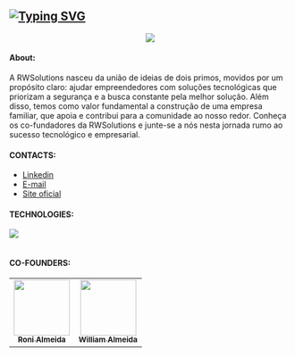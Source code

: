 [![Typing SVG](https://readme-typing-svg.herokuapp.com?font=IBM+Plex+Sans&weight=500&size=18&pause=2500&color=041832&width=435&lines=RW+SOLUTIONS)](https://git.io/typing-svg)
--------------------------------------------------------------------------------------------------------------------------
<div align="center" >
  <img src="https://media.licdn.com/dms/image/D5616AQHkqCn9hO6C7A/profile-displaybackgroundimage-shrink_350_1400/0/1682392572443?e=1687996800&v=beta&t=8xRYErUusOcQWD2D-lHko8VpUOcV5LwKZcE2sY6W6Ic"/>

</div>

<div align="left">
  <h4>About:</h4>
  <p>
  A RWSolutions nasceu da união de ideias de dois primos, movidos por um propósito claro: ajudar empreendedores com soluções
  tecnológicas que priorizam a segurança e a busca constante pela melhor solução. Além disso, temos como valor fundamental a
  construção de uma empresa familiar, que apoia e contribui para a comunidade ao nosso redor. Conheça os co-fundadores da
  RWSolutions e junte-se a nós nesta jornada rumo ao sucesso tecnológico e empresarial.
  </p>
</div>

<div align="left">
  <h4>CONTACTS:</h4>
  <div>
    <ul>
      <li><a href="https://www.linkedin.com/in/rw-solutions-9ab070273" target="_blank">Linkedin</a></li>
      <li><a href="mailto:rwsolutions07@gmail.com" target="_blank">E-mail</a></li>
      <li><a href="https://www.rwsolutions.site.com.br" target="_blank">Site oficial</a></li>
    </ul>
  </div>
</div>

<div align="left">
  <h4>TECHNOLOGIES:</h4>
  <table  align= "center">
   <tr>
   <a  href="https://skillicons.dev">
    <img src="https://skillicons.dev/icons?i=angular,cs,dotnet,git,java,js,nodejs,react,ts,wordpress" />    
  </a>
 </tr>
  </table>  
</div>


  <h4>CO-FOUNDERS:</h4>
  <table>
  <tr>
    <td align="center">
      <a href="https://github.com/almeidaroni07">
        <img src="https://avatars.githubusercontent.com/u/22482153?v=4" width="100px" heigth="100px"/><br>
        <sub>
          <b>Roni Almeida</b>
        </sub>
      </a>
    </td>
     <td align="center">
      <a href="https://github.com/Williamalmeida27">
        <img src="https://avatars.githubusercontent.com/u/101687916?v=4" width="100px" heigth="100px"/><br>
        <sub>
          <b>William Almeida</b>
        </sub>
      </a>
    </td>
  </tr>
</table>



